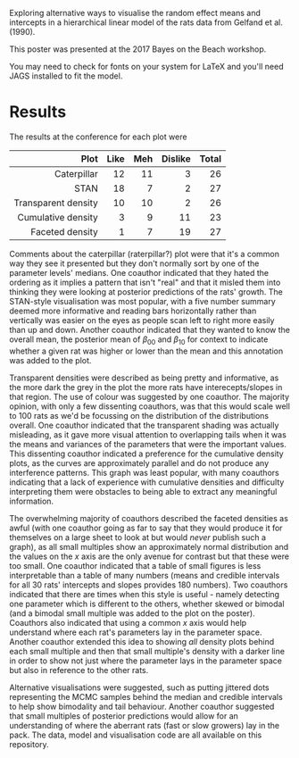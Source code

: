 Exploring alternative ways to visualise the random effect means and
intercepts in a hierarchical linear model of the rats data from Gelfand
et al. (1990).

This poster was presented at the 2017 Bayes on the Beach workshop.

You may need to check for fonts on your system for LaTeX and you'll need
JAGS installed to fit the model.

Results
=======

The results at the conference for each plot were

<table>
<thead>
<tr class="header">
<th align="right">Plot</th>
<th align="right">Like</th>
<th align="right">Meh</th>
<th align="right">Dislike</th>
<th align="right">Total</th>
</tr>
</thead>
<tbody>
<tr class="odd">
<td align="right">Caterpillar</td>
<td align="right">12</td>
<td align="right">11</td>
<td align="right">3</td>
<td align="right">26</td>
</tr>
<tr class="even">
<td align="right">STAN</td>
<td align="right">18</td>
<td align="right">7</td>
<td align="right">2</td>
<td align="right">27</td>
</tr>
<tr class="odd">
<td align="right">Transparent density</td>
<td align="right">10</td>
<td align="right">10</td>
<td align="right">2</td>
<td align="right">26</td>
</tr>
<tr class="even">
<td align="right">Cumulative density</td>
<td align="right">3</td>
<td align="right">9</td>
<td align="right">11</td>
<td align="right">23</td>
</tr>
<tr class="odd">
<td align="right">Faceted density</td>
<td align="right">1</td>
<td align="right">7</td>
<td align="right">19</td>
<td align="right">27</td>
</tr>
</tbody>
</table>

Comments about the caterpillar (raterpillar?) plot were that it's a
common way they see it presented but they don't normally sort by one of
the parameter levels' medians. One coauthor indicated that they hated
the ordering as it implies a pattern that isn't "real" and that it
misled them into thinking they were looking at posterior predictions of
the rats' growth. The STAN-style visualisation was most popular, with a
five number summary deemed more informative and reading bars
horizontally rather than vertically was easier on the eyes as people
scan left to right more easily than up and down. Another coauthor
indicated that they wanted to know the overall mean, the posterior mean
of *β*<sub>00</sub> and *β*<sub>10</sub> for context to indicate whether
a given rat was higher or lower than the mean and this annotation was
added to the plot.

Transparent densities were described as being pretty and informative, as
the more dark the grey in the plot the more rats have interecepts/slopes
in that region. The use of colour was suggested by one coauthor. The
majority opinion, with only a few dissenting coauthors, was that this
would scale well to 100 rats as we'd be focussing on the distribution of
the distributions overall. One coauthor indicated that the transparent
shading was actually misleading, as it gave more visual attention to
overlapping tails when it was the means and variances of the parameters
that were the important values. This dissenting coauthor indicated a
preference for the cumulative density plots, as the curves are
approximately parallel and do not produce any interference patterns.
This graph was least popular, with many coauthors indicating that a lack
of experience with cumulative densities and difficulty interpreting them
were obstacles to being able to extract any meaningful information.

The overwhelming majority of coauthors described the faceted densities
as awful (with one coauthor going as far to say that they would produce
it for themselves on a large sheet to look at but would *never* publish
such a graph), as all small multiples show an approximately normal
distribution and the values on the *x* axis are the only avenue for
contrast but that these were too small. One coauthor indicated that a
table of small figures is less interpretable than a table of many
numbers (means and credible intervals for all 30 rats' intercepts and
slopes provides 180 numbers). Two coauthors indicated that there are
times when this style is useful - namely detecting one parameter which
is different to the others, whether skewed or bimodal (and a bimodal
small multiple was added to the plot on the poster). Coauthors also
indicated that using a common *x* axis would help understand where each
rat's parameters lay in the parameter space. Another coauthor extended
this idea to showing *all* density plots behind each small multiple and
then that small multiple's density with a darker line in order to show
not just where the parameter lays in the parameter space but also in
reference to the other rats.

Alternative visualisations were suggested, such as putting jittered dots
representing the MCMC samples behind the median and credible intervals
to help show bimodality and tail behaviour. Another coauthor suggested
that small multiples of posterior predictions would allow for an
understanding of where the aberrant rats (fast or slow growers) lay in
the pack. The data, model and visualisation code are all available on
this repository.
